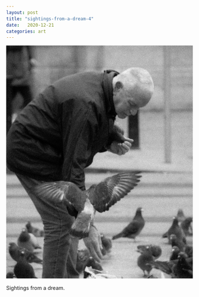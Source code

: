 ```yaml
---
layout: post
title: "sightings-from-a-dream-4"
date:   2020-12-21
categories: art
---
```


![sightings-from-a-dream-4](/img/arts/sightings-from-a-dream-4.jpg)

<span class='image-details'>
Sightings from a dream.
</span>
